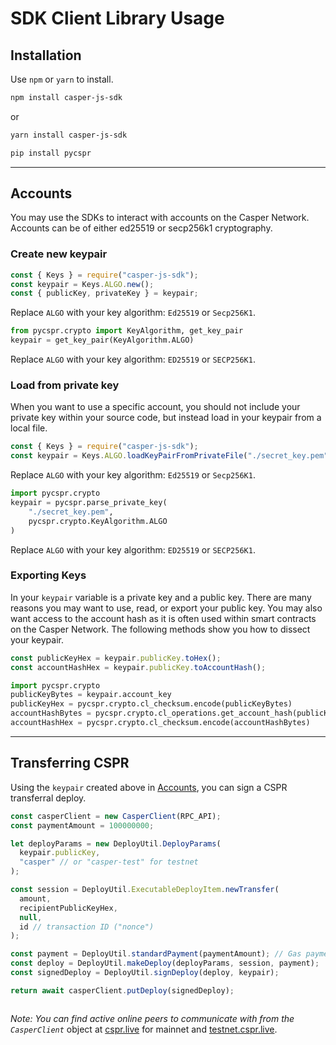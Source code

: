 # SDK Client Library Usage

## Installation

<Tabs>

<TabItem value="js" label="JavaScript">

Use `npm` or `yarn` to install.

```bash
npm install casper-js-sdk
```

or

```bash
yarn install casper-js-sdk
```

</TabItem>

<TabItem value="python" label="Python">

```bash
pip install pycspr
```

</TabItem>

</Tabs>

---

## Accounts

You may use the SDKs to interact with accounts on the Casper Network. Accounts can be of either ed25519 or secp256k1 cryptography.

### Create new keypair

<Tabs>

<TabItem value="js" label="JavaScript">

```javascript
const { Keys } = require("casper-js-sdk");
const keypair = Keys.ALGO.new();
const { publicKey, privateKey } = keypair;
```

Replace `ALGO` with your key algorithm: `Ed25519` or `Secp256K1`.

</TabItem>

<TabItem value="python" label="Python">

```python
from pycspr.crypto import KeyAlgorithm, get_key_pair
keypair = get_key_pair(KeyAlgorithm.ALGO)
```

Replace `ALGO` with your key algorithm: `ED25519` or `SECP256K1`.

</TabItem>

</Tabs>

### Load from private key

When you want to use a specific account, you should not include your private key within your source code, but instead load in your keypair from a local file.

<Tabs>

<TabItem value="js" label="JavaScript">

```javascript
const { Keys } = require("casper-js-sdk");
const keypair = Keys.ALGO.loadKeyPairFromPrivateFile("./secret_key.pem");
```

Replace `ALGO` with your key algorithm: `Ed25519` or `Secp256K1`.

</TabItem>

<TabItem value="python" label="Python">

```python
import pycspr.crypto
keypair = pycspr.parse_private_key(
    "./secret_key.pem",
    pycspr.crypto.KeyAlgorithm.ALGO
)
```

Replace `ALGO` with your key algorithm: `ED25519` or `SECP256K1`.

</TabItem>

</Tabs>

### Exporting Keys

In your `keypair` variable is a private key and a public key. There are many reasons you may want to use, read, or export your public key. You may also want access to the account hash as it is often used within smart contracts on the Casper Network. The following methods show you how to dissect your keypair.

<Tabs>

<TabItem value="js" label="JavaScript">

```javascript
const publicKeyHex = keypair.publicKey.toHex();
const accountHashHex = keypair.publicKey.toAccountHash();
```

</TabItem>

<TabItem value="python" label="Python">

```python
import pycspr.crypto
publicKeyBytes = keypair.account_key
publicKeyHex = pycspr.crypto.cl_checksum.encode(publicKeyBytes)
accountHashBytes = pycspr.crypto.cl_operations.get_account_hash(publicKeyBytes)
accountHashHex = pycspr.crypto.cl_checksum.encode(accountHashBytes)
```

</TabItem>

</Tabs>

---

## Transferring CSPR

Using the `keypair` created above in [Accounts](#Accounts), you can sign a CSPR transferral deploy.

<Tabs>

<TabItem value="js" label="JavaScript">

```javascript
const casperClient = new CasperClient(RPC_API);
const paymentAmount = 100000000;

let deployParams = new DeployUtil.DeployParams(
  keypair.publicKey,
  "casper" // or "casper-test" for testnet
);

const session = DeployUtil.ExecutableDeployItem.newTransfer(
  amount,
  recipientPublicKeyHex,
  null,
  id // transaction ID ("nonce")
);

const payment = DeployUtil.standardPayment(paymentAmount); // Gas payment in motes
const deploy = DeployUtil.makeDeploy(deployParams, session, payment);
const signedDeploy = DeployUtil.signDeploy(deploy, keypair);

return await casperClient.putDeploy(signedDeploy);
```

</TabItem>

<TabItem value="python" label="Python">

```python

```

</TabItem>

</Tabs>

*Note: You can find active online peers to communicate with from the `CasperClient`* object at [cspr.live](https://cspr.live/tools/peers) for mainnet and [testnet.cspr.live](https://testnet.cspr.live/tools/peers).
